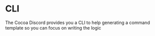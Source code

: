 # CLI

The Cocoa Discord provides you a CLI to help generating a command template
so you can focus on writing the logic
